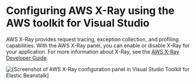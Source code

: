 # Configuring AWS X\-Ray using the AWS toolkit for Visual Studio<a name="create_deploy_NET-linux.managing.x-ray"></a>

 AWS X\-Ray provides request tracing, exception collection, and profiling capabilities\. With the AWS X\-Ray panel, you can enable or disable X\-Ray for your application\. For more information about X\-Ray, see the [AWS X\-Ray Developer Guide](https://docs.aws.amazon.com/xray/latest/devguide/)\.

![\[Screenshot of AWS X-Ray configuration panel in Visual Studio Toolkit for Elastic Beanstalk\]](http://docs.aws.amazon.com/elasticbeanstalk/latest/dg/images/aeb-vs-linux-xray-tab.png)